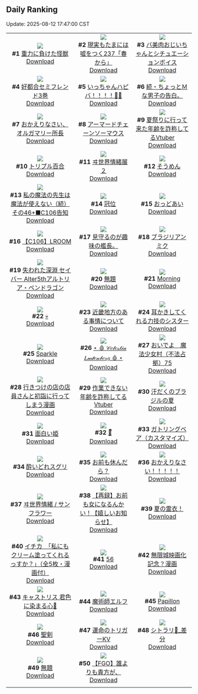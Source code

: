 ## Daily Ranking
Update: 2025-08-12 17:47:00 CST

|      |      |      |
| :----: | :----: | :----: |
| ![](https://i.pixiv.re/c/240x480/img-master/img/2025/08/10/00/02/22/133687519_p0_master1200.jpg)<br>**#1** [重力に負けた怪獣](https://www.pixiv.net/artworks/133687519)<br>[Download](https://i.pixiv.re/img-original/img/2025/08/10/00/02/22/133687519_p0.jpg) | ![](https://i.pixiv.re/c/240x480/img-master/img/2025/08/10/18/12/13/133714140_p0_master1200.jpg)<br>**#2** [現実もたまには嘘をつく237「春から」](https://www.pixiv.net/artworks/133714140)<br>[Download](https://i.pixiv.re/img-original/img/2025/08/10/18/12/13/133714140_p0.jpg) | ![](https://i.pixiv.re/c/240x480/img-master/img/2025/08/11/00/00/57/133730515_p0_master1200.jpg)<br>**#3** [バ美肉おじいちゃんとシチュエーションボイス](https://www.pixiv.net/artworks/133730515)<br>[Download](https://i.pixiv.re/img-original/img/2025/08/11/00/00/57/133730515_p0.jpg) |
| ![](https://i.pixiv.re/c/240x480/img-master/img/2025/08/10/00/34/21/133689142_p0_master1200.jpg)<br>**#4** [好都合セミフレンド3巻](https://www.pixiv.net/artworks/133689142)<br>[Download](https://i.pixiv.re/img-original/img/2025/08/10/00/34/21/133689142_p0.jpg) | ![](https://i.pixiv.re/c/240x480/img-master/img/2025/08/11/00/00/10/133730220_p0_master1200.jpg)<br>**#5** [いっちゃんハピバ！！！！🎂🎉](https://www.pixiv.net/artworks/133730220)<br>[Download](https://i.pixiv.re/img-original/img/2025/08/11/00/00/10/133730220_p0.jpg) | ![](https://i.pixiv.re/c/240x480/img-master/img/2025/08/10/22/20/15/133725631_p0_master1200.jpg)<br>**#6** [続・ちょっとＭな男子の告白。](https://www.pixiv.net/artworks/133725631)<br>[Download](https://i.pixiv.re/img-original/img/2025/08/10/22/20/15/133725631_p0.jpg) |
| ![](https://i.pixiv.re/c/240x480/img-master/img/2025/08/10/19/36/00/133717910_p0_master1200.jpg)<br>**#7** [おかえりなさい、オルガマリー所長](https://www.pixiv.net/artworks/133717910)<br>[Download](https://i.pixiv.re/img-original/img/2025/08/10/19/36/00/133717910_p0.jpg) | ![](https://i.pixiv.re/c/240x480/img-master/img/2025/08/10/00/00/13/133687006_p0_master1200.jpg)<br>**#8** [アーマードチェーンソーマウス](https://www.pixiv.net/artworks/133687006)<br>[Download](https://i.pixiv.re/img-original/img/2025/08/10/00/00/13/133687006_p0.jpg) | ![](https://i.pixiv.re/c/240x480/img-master/img/2025/08/10/21/06/46/133722095_p0_master1200.jpg)<br>**#9** [夏祭りに行って来た年齢を詐称してるVtuber](https://www.pixiv.net/artworks/133722095)<br>[Download](https://i.pixiv.re/img-original/img/2025/08/10/21/06/46/133722095_p0.png) |
| ![](https://i.pixiv.re/c/240x480/img-master/img/2025/08/11/00/00/07/133730188_p0_master1200.jpg)<br>**#10** [トリプル百合](https://www.pixiv.net/artworks/133730188)<br>[Download](https://i.pixiv.re/img-original/img/2025/08/11/00/00/07/133730188_p0.png) | ![](https://i.pixiv.re/c/240x480/img-master/img/2025/08/10/18/00/02/133714037_p0_master1200.jpg)<br>**#11** [ヰ世界情緒展２](https://www.pixiv.net/artworks/133714037)<br>[Download](https://i.pixiv.re/img-original/img/2025/08/10/18/00/02/133714037_p0.jpg) | ![](https://i.pixiv.re/c/240x480/img-master/img/2025/08/10/18/12/13/133714772_p0_master1200.jpg)<br>**#12** [そうめん](https://www.pixiv.net/artworks/133714772)<br>[Download](https://i.pixiv.re/img-original/img/2025/08/10/18/12/13/133714772_p0.png) |
| ![](https://i.pixiv.re/c/240x480/img-master/img/2025/08/11/00/01/24/133730601_p0_master1200.jpg)<br>**#13** [私の魔法の先生は魔法が使えない（続）その46+■C106告知](https://www.pixiv.net/artworks/133730601)<br>[Download](https://i.pixiv.re/img-original/img/2025/08/11/00/01/24/133730601_p0.jpg) | ![](https://i.pixiv.re/c/240x480/img-master/img/2025/08/11/03/32/05/133736855_p0_master1200.jpg)<br>**#14** [冠位](https://www.pixiv.net/artworks/133736855)<br>[Download](https://i.pixiv.re/img-original/img/2025/08/11/03/32/05/133736855_p0.jpg) | ![](https://i.pixiv.re/c/240x480/img-master/img/2025/08/10/00/01/15/133687348_p0_master1200.jpg)<br>**#15** [おっどあい](https://www.pixiv.net/artworks/133687348)<br>[Download](https://i.pixiv.re/img-original/img/2025/08/10/00/01/15/133687348_p0.png) |
| ![](https://i.pixiv.re/c/240x480/img-master/img/2025/08/11/12/55/42/133716442_p0_master1200.jpg)<br>**#16** [【C106】LROOM](https://www.pixiv.net/artworks/133716442)<br>[Download](https://i.pixiv.re/img-original/img/2025/08/11/12/55/42/133716442_p0.jpg) | ![](https://i.pixiv.re/c/240x480/img-master/img/2025/08/11/08/55/46/133742004_p0_master1200.jpg)<br>**#17** [見守るのが趣味の艦長。](https://www.pixiv.net/artworks/133742004)<br>[Download](https://i.pixiv.re/img-original/img/2025/08/11/08/55/46/133742004_p0.jpg) | ![](https://i.pixiv.re/c/240x480/img-master/img/2025/08/10/00/00/09/133686962_p0_master1200.jpg)<br>**#18** [ブラジリアンミク](https://www.pixiv.net/artworks/133686962)<br>[Download](https://i.pixiv.re/img-original/img/2025/08/10/00/00/09/133686962_p0.png) |
| ![](https://i.pixiv.re/c/240x480/img-master/img/2025/08/10/00/08/24/133687893_p0_master1200.jpg)<br>**#19** [失われた深淵 セイバー Alter5thアルトリア・ペンドラゴン](https://www.pixiv.net/artworks/133687893)<br>[Download](https://i.pixiv.re/img-original/img/2025/08/10/00/08/24/133687893_p0.jpg) | ![](https://i.pixiv.re/c/240x480/img-master/img/2025/08/10/19/46/54/133718290_p0_master1200.jpg)<br>**#20** [無題](https://www.pixiv.net/artworks/133718290)<br>[Download](https://i.pixiv.re/img-original/img/2025/08/10/19/46/54/133718290_p0.png) | ![](https://i.pixiv.re/c/240x480/img-master/img/2025/08/10/12/49/12/133690377_p0_master1200.jpg)<br>**#21** [Morning](https://www.pixiv.net/artworks/133690377)<br>[Download](https://i.pixiv.re/img-original/img/2025/08/10/12/49/12/133690377_p0.png) |
| ![](https://i.pixiv.re/c/240x480/img-master/img/2025/08/11/03/53/20/133737173_p0_master1200.jpg)<br>**#22** [💀](https://www.pixiv.net/artworks/133737173)<br>[Download](https://i.pixiv.re/img-original/img/2025/08/11/03/53/20/133737173_p0.jpg) | ![](https://i.pixiv.re/c/240x480/img-master/img/2025/08/10/20/50/06/133721124_p0_master1200.jpg)<br>**#23** [近畿地方のある事情について](https://www.pixiv.net/artworks/133721124)<br>[Download](https://i.pixiv.re/img-original/img/2025/08/10/20/50/06/133721124_p0.png) | ![](https://i.pixiv.re/c/240x480/img-master/img/2025/08/10/18/46/16/133715901_p0_master1200.jpg)<br>**#24** [耳かきしてくれる力技のシスター](https://www.pixiv.net/artworks/133715901)<br>[Download](https://i.pixiv.re/img-original/img/2025/08/10/18/46/16/133715901_p0.jpg) |
| ![](https://i.pixiv.re/c/240x480/img-master/img/2025/08/10/00/00/15/133687028_p0_master1200.jpg)<br>**#25** [Sparkle](https://www.pixiv.net/artworks/133687028)<br>[Download](https://i.pixiv.re/img-original/img/2025/08/10/00/00/15/133687028_p0.jpg) | ![](https://i.pixiv.re/c/240x480/img-master/img/2025/08/10/12/14/17/133689982_p0_master1200.jpg)<br>**#26** [⋆ 🩸 𝒞𝑒𝓁𝑒𝓈𝓉𝒾𝒶 𝐿𝓊𝒹𝑒𝓃𝒷𝑒𝓇𝑔 🩸 ⋆](https://www.pixiv.net/artworks/133689982)<br>[Download](https://i.pixiv.re/img-original/img/2025/08/10/12/14/17/133689982_p0.jpg) | ![](https://i.pixiv.re/c/240x480/img-master/img/2025/08/10/13/31/02/133705993_p0_master1200.jpg)<br>**#27** [おいでよ　魔法少女村（不法占拠）75](https://www.pixiv.net/artworks/133705993)<br>[Download](https://i.pixiv.re/img-original/img/2025/08/10/13/31/02/133705993_p0.png) |
| ![](https://i.pixiv.re/c/240x480/img-master/img/2025/08/10/07/55/17/133697791_p0_master1200.jpg)<br>**#28** [行きつけの店の店員さんと初詣に行ってしまう漫画](https://www.pixiv.net/artworks/133697791)<br>[Download](https://i.pixiv.re/img-original/img/2025/08/10/07/55/17/133697791_p0.jpg) | ![](https://i.pixiv.re/c/240x480/img-master/img/2025/08/11/21/07/22/133764542_p0_master1200.jpg)<br>**#29** [作業できない年齢を詐称してるVtuber](https://www.pixiv.net/artworks/133764542)<br>[Download](https://i.pixiv.re/img-original/img/2025/08/11/21/07/22/133764542_p0.png) | ![](https://i.pixiv.re/c/240x480/img-master/img/2025/08/11/00/00/08/133730199_p0_master1200.jpg)<br>**#30** [汗だくのブラジルの夏](https://www.pixiv.net/artworks/133730199)<br>[Download](https://i.pixiv.re/img-original/img/2025/08/11/00/00/08/133730199_p0.png) |
| ![](https://i.pixiv.re/c/240x480/img-master/img/2025/08/10/17/46/31/133713605_p0_master1200.jpg)<br>**#31** [面白い姫](https://www.pixiv.net/artworks/133713605)<br>[Download](https://i.pixiv.re/img-original/img/2025/08/10/17/46/31/133713605_p0.jpg) | ![](https://i.pixiv.re/c/240x480/img-master/img/2025/08/10/00/10/13/133687987_p0_master1200.jpg)<br>**#32** [💚ᩚ](https://www.pixiv.net/artworks/133687987)<br>[Download](https://i.pixiv.re/img-original/img/2025/08/10/00/10/13/133687987_p0.png) | ![](https://i.pixiv.re/c/240x480/img-master/img/2025/08/11/00/00/19/133730309_p0_master1200.jpg)<br>**#33** [ガトリングベア（カスタマイズ）](https://www.pixiv.net/artworks/133730309)<br>[Download](https://i.pixiv.re/img-original/img/2025/08/11/00/00/19/133730309_p0.jpg) |
| ![](https://i.pixiv.re/c/240x480/img-master/img/2025/08/11/20/57/09/133763919_p0_master1200.jpg)<br>**#34** [酔いどれスグリ](https://www.pixiv.net/artworks/133763919)<br>[Download](https://i.pixiv.re/img-original/img/2025/08/11/20/57/09/133763919_p0.png) | ![](https://i.pixiv.re/c/240x480/img-master/img/2025/08/10/03/41/05/133693935_p0_master1200.jpg)<br>**#35** [お前も休んだら？](https://www.pixiv.net/artworks/133693935)<br>[Download](https://i.pixiv.re/img-original/img/2025/08/10/03/41/05/133693935_p0.jpg) | ![](https://i.pixiv.re/c/240x480/img-master/img/2025/08/10/00/54/47/133689878_p0_master1200.jpg)<br>**#36** [おかえりなさい！！！！！](https://www.pixiv.net/artworks/133689878)<br>[Download](https://i.pixiv.re/img-original/img/2025/08/10/00/54/47/133689878_p0.png) |
| ![](https://i.pixiv.re/c/240x480/img-master/img/2025/08/11/18/00/07/133756436_p0_master1200.jpg)<br>**#37** [ヰ世界情緒 / サンフラワー](https://www.pixiv.net/artworks/133756436)<br>[Download](https://i.pixiv.re/img-original/img/2025/08/11/18/00/07/133756436_p0.jpg) | ![](https://i.pixiv.re/c/240x480/img-master/img/2025/08/10/23/58/13/133730034_p0_master1200.jpg)<br>**#38** [【再録】お前も女になるんかい！【嬉しいお知らせ】](https://www.pixiv.net/artworks/133730034)<br>[Download](https://i.pixiv.re/img-original/img/2025/08/10/23/58/13/133730034_p0.jpg) | ![](https://i.pixiv.re/c/240x480/img-master/img/2025/08/11/03/31/04/133736834_p0_master1200.jpg)<br>**#39** [夏の霊衣！](https://www.pixiv.net/artworks/133736834)<br>[Download](https://i.pixiv.re/img-original/img/2025/08/11/03/31/04/133736834_p0.jpg) |
| ![](https://i.pixiv.re/c/240x480/img-master/img/2025/08/10/11/00/11/133701916_p0_master1200.jpg)<br>**#40** [イチカ　「私にもクリーム塗ってくれるっすか？」（全5枚・漫画付）](https://www.pixiv.net/artworks/133701916)<br>[Download](https://i.pixiv.re/img-original/img/2025/08/10/11/00/11/133701916_p0.jpg) | ![](https://i.pixiv.re/c/240x480/img-master/img/2025/08/10/19/10/46/133716989_p0_master1200.jpg)<br>**#41** [56](https://www.pixiv.net/artworks/133716989)<br>[Download](https://i.pixiv.re/img-original/img/2025/08/10/19/10/46/133716989_p0.jpg) | ![](https://i.pixiv.re/c/240x480/img-master/img/2025/08/10/21/38/51/133723574_p0_master1200.jpg)<br>**#42** [無限城映画化記念？漫画](https://www.pixiv.net/artworks/133723574)<br>[Download](https://i.pixiv.re/img-original/img/2025/08/10/21/38/51/133723574_p0.png) |
| ![](https://i.pixiv.re/c/240x480/img-master/img/2025/08/11/22/52/25/133756805_p0_master1200.jpg)<br>**#43** [キャストリス 君色に染まる心💜](https://www.pixiv.net/artworks/133756805)<br>[Download](https://i.pixiv.re/img-original/img/2025/08/11/22/52/25/133756805_p0.jpg) | ![](https://i.pixiv.re/c/240x480/img-master/img/2025/08/11/00/00/12/133730235_p0_master1200.jpg)<br>**#44** [魔術師エルフ](https://www.pixiv.net/artworks/133730235)<br>[Download](https://i.pixiv.re/img-original/img/2025/08/11/00/00/12/133730235_p0.jpg) | ![](https://i.pixiv.re/c/240x480/img-master/img/2025/08/10/18/42/45/133715781_p0_master1200.jpg)<br>**#45** [Papillon](https://www.pixiv.net/artworks/133715781)<br>[Download](https://i.pixiv.re/img-original/img/2025/08/10/18/42/45/133715781_p0.jpg) |
| ![](https://i.pixiv.re/c/240x480/img-master/img/2025/08/11/12/47/08/133747569_p0_master1200.jpg)<br>**#46** [聖剣](https://www.pixiv.net/artworks/133747569)<br>[Download](https://i.pixiv.re/img-original/img/2025/08/11/12/47/08/133747569_p0.jpg) | ![](https://i.pixiv.re/c/240x480/img-master/img/2025/08/10/16/27/58/133711088_p0_master1200.jpg)<br>**#47** [運命のトリガーKV](https://www.pixiv.net/artworks/133711088)<br>[Download](https://i.pixiv.re/img-original/img/2025/08/10/16/27/58/133711088_p0.png) | ![](https://i.pixiv.re/c/240x480/img-master/img/2025/08/10/01/03/04/133690237_p0_master1200.jpg)<br>**#48** [シトラリ🎨_差分](https://www.pixiv.net/artworks/133690237)<br>[Download](https://i.pixiv.re/img-original/img/2025/08/10/01/03/04/133690237_p0.jpg) |
| ![](https://i.pixiv.re/c/240x480/img-master/img/2025/08/10/14/21/21/133707406_p0_master1200.jpg)<br>**#49** [無題](https://www.pixiv.net/artworks/133707406)<br>[Download](https://i.pixiv.re/img-original/img/2025/08/10/14/21/21/133707406_p0.jpg) | ![](https://i.pixiv.re/c/240x480/img-master/img/2025/08/10/19/10/46/133716988_p0_master1200.jpg)<br>**#50** [【FGO】誰よりも貴方が、](https://www.pixiv.net/artworks/133716988)<br>[Download](https://i.pixiv.re/img-original/img/2025/08/10/19/10/46/133716988_p0.png) |
|      |
